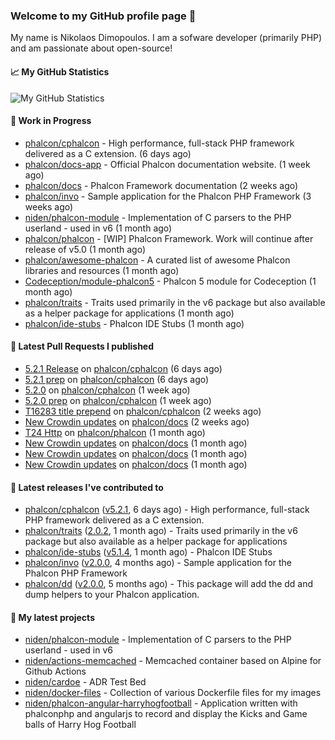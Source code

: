 ### Welcome to my GitHub profile page 👋

My name is Nikolaos Dimopoulos. I am a sofware developer (primarily PHP) and am passionate about open-source!

#### 📈 My GitHub Statistics

![My GitHub Statistics](https://github-readme-stats.vercel.app/api?username=niden&show_icons=true&count_private=true&hide_title=true&theme=transparent)

#### 👷 Work in Progress

- [phalcon/cphalcon](https://github.com/phalcon/cphalcon) - High performance, full-stack PHP framework delivered as a C extension. (6 days ago)
- [phalcon/docs-app](https://github.com/phalcon/docs-app) - Official Phalcon documentation website. (1 week ago)
- [phalcon/docs](https://github.com/phalcon/docs) - Phalcon Framework documentation (2 weeks ago)
- [phalcon/invo](https://github.com/phalcon/invo) - Sample application for the Phalcon PHP Framework (3 weeks ago)
- [niden/phalcon-module](https://github.com/niden/phalcon-module) - Implementation of C parsers to the PHP userland - used in v6 (1 month ago)
- [phalcon/phalcon](https://github.com/phalcon/phalcon) - [WIP] Phalcon Framework. Work will continue after release of v5.0 (1 month ago)
- [phalcon/awesome-phalcon](https://github.com/phalcon/awesome-phalcon) - A curated list of awesome Phalcon libraries and resources (1 month ago)
- [Codeception/module-phalcon5](https://github.com/Codeception/module-phalcon5) - Phalcon 5 module for Codeception (1 month ago)
- [phalcon/traits](https://github.com/phalcon/traits) - Traits used primarily in the v6 package but also available as a helper package for applications (1 month ago)
- [phalcon/ide-stubs](https://github.com/phalcon/ide-stubs) - Phalcon IDE Stubs (1 month ago)

#### 🔨 Latest Pull Requests I published

- [5.2.1 Release](https://github.com/phalcon/cphalcon/pull/16298) on [phalcon/cphalcon](https://github.com/phalcon/cphalcon) (6 days ago)
- [5.2.1 prep](https://github.com/phalcon/cphalcon/pull/16297) on [phalcon/cphalcon](https://github.com/phalcon/cphalcon) (6 days ago)
- [5.2.0](https://github.com/phalcon/cphalcon/pull/16291) on [phalcon/cphalcon](https://github.com/phalcon/cphalcon) (1 week ago)
- [5.2.0 prep](https://github.com/phalcon/cphalcon/pull/16290) on [phalcon/cphalcon](https://github.com/phalcon/cphalcon) (1 week ago)
- [T16283 title prepend](https://github.com/phalcon/cphalcon/pull/16284) on [phalcon/cphalcon](https://github.com/phalcon/cphalcon) (2 weeks ago)
- [New Crowdin updates](https://github.com/phalcon/docs/pull/3127) on [phalcon/docs](https://github.com/phalcon/docs) (2 weeks ago)
- [T24 Http](https://github.com/phalcon/phalcon/pull/319) on [phalcon/phalcon](https://github.com/phalcon/phalcon) (1 month ago)
- [New Crowdin updates](https://github.com/phalcon/docs/pull/3124) on [phalcon/docs](https://github.com/phalcon/docs) (1 month ago)
- [New Crowdin updates](https://github.com/phalcon/docs/pull/3123) on [phalcon/docs](https://github.com/phalcon/docs) (1 month ago)
- [New Crowdin updates](https://github.com/phalcon/docs/pull/3118) on [phalcon/docs](https://github.com/phalcon/docs) (1 month ago)

#### 🔭 Latest releases I've contributed to

- [phalcon/cphalcon](https://github.com/phalcon/cphalcon) ([v5.2.1](https://github.com/phalcon/cphalcon/releases/tag/v5.2.1), 6 days ago) - High performance, full-stack PHP framework delivered as a C extension.
- [phalcon/traits](https://github.com/phalcon/traits) ([2.0.2](https://github.com/phalcon/traits/releases/tag/2.0.2), 1 month ago) - Traits used primarily in the v6 package but also available as a helper package for applications
- [phalcon/ide-stubs](https://github.com/phalcon/ide-stubs) ([v5.1.4](https://github.com/phalcon/ide-stubs/releases/tag/v5.1.4), 1 month ago) - Phalcon IDE Stubs
- [phalcon/invo](https://github.com/phalcon/invo) ([v2.0.0](https://github.com/phalcon/invo/releases/tag/v2.0.0), 4 months ago) - Sample application for the Phalcon PHP Framework
- [phalcon/dd](https://github.com/phalcon/dd) ([v2.0.0](https://github.com/phalcon/dd/releases/tag/v2.0.0), 5 months ago) - This package will add the dd and dump helpers to your Phalcon application.

#### 🌱 My latest projects

- [niden/phalcon-module](https://github.com/niden/phalcon-module) - Implementation of C parsers to the PHP userland - used in v6
- [niden/actions-memcached](https://github.com/niden/actions-memcached) - Memcached container based on Alpine for Github Actions
- [niden/cardoe](https://github.com/niden/cardoe) - ADR Test Bed
- [niden/docker-files](https://github.com/niden/docker-files) - Collection of various Dockerfile files for my images
- [niden/phalcon-angular-harryhogfootball](https://github.com/niden/phalcon-angular-harryhogfootball) - Application written with phalconphp and angularjs to record and display the Kicks and Game balls of Harry Hog Football


